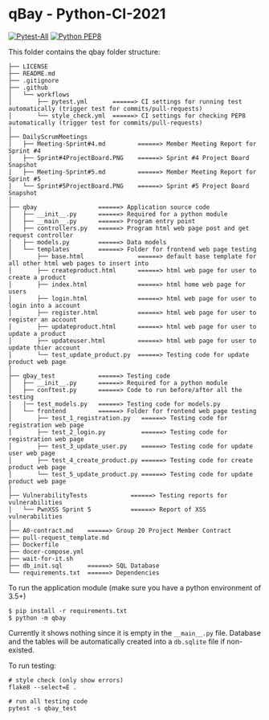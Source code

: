# qBay - Python-CI-2021

[![Pytest-All](https://github.com/CISC-CMPE-327/Python-CI-2021/actions/workflows/pytest.yml/badge.svg)](https://github.com/KarlDorogy/Cisc-327-Course-Project-Group-20/actions/workflows/pytest.yml)
[![Python PEP8](https://github.com/CISC-CMPE-327/Python-CI-2021/actions/workflows/style_check.yml/badge.svg)](https://github.com/KarlDorogy/Cisc-327-Course-Project-Group-20/actions/workflows/style_check.yml)

This folder contains the qbay folder structure:

```
├── LICENSE
├── README.md
├── .gitignore
├── .github
│   └── workflows
│       ├── pytest.yml       ======> CI settings for running test automatically (trigger test for commits/pull-requests)
│       └── style_check.yml  ======> CI settings for checking PEP8 automatically (trigger test for commits/pull-requests)
│ 
├── DailyScrumMeetings
│   ├── Meeting-Sprint#4.md         ======> Member Meeting Report for Sprint #4
│   ├── Sprint#4ProjectBoard.PNG    ======> Sprint #4 Project Board Snapshot
│   ├── Meeting-Sprint#5.md         ======> Member Meeting Report for Sprint #5
│   └── Sprint#5ProjectBoard.PNG    ======> Sprint #5 Project Board Snapshot
│ 
├── qbay                 ======> Application source code
│   ├── __init__.py      ======> Required for a python module
│   ├── __main__.py      ======> Program entry point
│   ├── controllers.py   ======> Program html web page post and get request controller
│   ├── models.py        ======> Data models
│   └── templates        ======> Folder for frontend web page testing
│       ├── base.html               ======> default base template for all other html web pages to insert into
│       ├── createproduct.html      ======> html web page for user to create a product
│       ├── index.html              ======> html home web page for users
│       ├── login.html              ======> html web page for user to login into a account
│       ├── register.html           ======> html web page for user to register an account 
│       ├── updateproduct.html      ======> html web page for user to update a product
│       ├── updateuser.html         ======> html web page for user to update thier account
│       └── test_update_product.py  ======> Testing code for update product web page
│
├── qbay_test            ======> Testing code
│   ├── __init__.py      ======> Required for a python module
│   ├── conftest.py      ======> Code to run before/after all the testing
│   |── test_models.py   ======> Testing code for models.py
│   └── frontend         ======> Folder for frontend web page testing
│       ├── test_1_registration.py   ======> Testing code for registration web page
│       ├── test_2_login.py          ======> Testing code for registration web page
│       ├── test_3_update_user.py    ======> Testing code for update user web page
│       ├── test_4_create_product.py ======> Testing code for create product web page
│       └── test_5_update_product.py ======> Testing code for update product web page
│
├── VulnerabilityTests            ======> Testing reports for vulnerabilities
│   └── PwnXSS Sprint 5           ======> Report of XSS vulnerabilities
│
├── A0-contract.md    ======> Group 20 Project Member Contract
├── pull-request_template.md 
├── Dockerfile       
├── docer-compose.yml
├── wait-for-it.sh
├── db_init.sql       ======> SQL Database
└── requirements.txt  ======> Dependencies
```

To run the application module (make sure you have a python environment of 3.5+)

```
$ pip install -r requirements.txt
$ python -m qbay
```

Currently it shows nothing since it is empty in the `__main__.py` file.
Database and the tables will be automatically created into a `db.sqlite` file if non-existed.

To run testing:

```
# style check (only show errors)
flake8 --select=E .  

# run all testing code 
pytest -s qbay_test

```